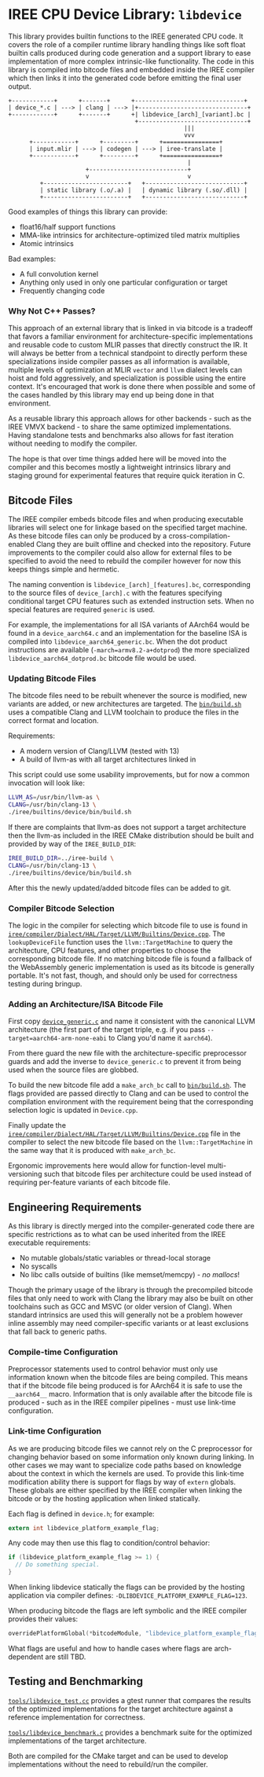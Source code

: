 IREE CPU Device Library: `libdevice`
====================================

This library provides builtin functions to the IREE generated CPU code. It
covers the role of a compiler runtime library handling things like soft float
builtin calls produced during code generation and a support library to ease
implementation of more complex intrinsic-like functionality. The code in this
library is compiled into bitcode files and embedded inside the IREE compiler
which then links it into the generated code before emitting the final user
output.

```
+------------+      +-------+      +-------------------------------+
| device_*.c | ---> | clang | ---> |+-------------------------------+
+------------+      +-------+      +| libdevice_[arch]_[variant].bc |
                                    +-------------------------------+
                                                  |||
                                                  vvv
      +------------+      +---------+      +================+
      | input.mlir | ---> | codegen | ---> | iree-translate |
      +------------+      +---------+      +================+
                                                   |
                      +----------------------------+
                      v                            v
         +------------------------+   +----------------------------+
         | static library (.o/.a) |   | dynamic library (.so/.dll) |
         +------------------------+   +----------------------------+
```

Good examples of things this library can provide:
* float16/half support functions
* MMA-like intrinsics for architecture-optimized tiled matrix multiplies
* Atomic intrinsics

Bad examples:
* A full convolution kernel
* Anything only used in only one particular configuration or target
* Frequently changing code

### Why Not C++ Passes?

This approach of an external library that is linked in via bitcode is a tradeoff
that favors a familiar environment for architecture-specific implementations and
reusable code to custom MLIR passes that directly construct the IR. It will
always be better from a technical standpoint to directly perform these
specializations inside compiler passes as all information is available, multiple
levels of optimization at MLIR `vector` and `llvm` dialect levels can hoist and
fold aggressively, and specialization is possible using the entire context. It's
encouraged that work is done there when possible and some of the cases handled
by this library may end up being done in that environment.

As a reusable library this approach allows for other backends - such as the IREE
VMVX backend - to share the same optimized implementations. Having standalone
tests and benchmarks also allows for fast iteration without needing to modify
the compiler.

The hope is that over time things added here will be moved into the compiler and
this becomes mostly a lightweight intrinsics library and staging ground for
experimental features that require quick iteration in C.

## Bitcode Files

The IREE compiler embeds bitcode files and when producing executable libraries
will select one for linkage based on the specified target machine. As these
bitcode files can only be produced by a cross-compilation-enabled Clang they are
built offline and checked into the repository. Future improvements to the
compiler could also allow for external files to be specified to avoid the need
to rebuild the compiler however for now this keeps things simple and hermetic.

The naming convention is `libdevice_[arch]_[features].bc`, corresponding to the
source files of `device_[arch].c` with the features specifying conditional
target CPU features such as extended instruction sets. When no special features
are required `generic` is used.

For example, the implementations for all ISA variants of AArch64 would be found
in a `device_aarch64.c` and an implementation for the baseline ISA
is compiled into `libdevice_aarch64_generic.bc`. When the dot product
instructions are available (`-march=armv8.2-a+dotprod`) the more specialized
`libdevice_aarch64_dotprod.bc` bitcode file would be used.

### Updating Bitcode Files

The bitcode files need to be rebuilt whenever the source is modified, new
variants are added, or new architectures are targeted. The
[`bin/build.sh`](bin/build.sh) uses a compatible Clang and LLVM toolchain to
produce the files in the correct format and location.

Requirements:
* A modern version of Clang/LLVM (tested with 13)
* A build of llvm-as with all target architectures linked in

This script could use some usability improvements, but for now a common
invocation will look like:
```sh
LLVM_AS=/usr/bin/llvm-as \
CLANG=/usr/bin/clang-13 \
./iree/builtins/device/bin/build.sh
```

If there are complaints that llvm-as does not support a target architecture then
the llvm-as included in the IREE CMake distribution should be built and provided
by way of the `IREE_BUILD_DIR`:
```sh
IREE_BUILD_DIR=../iree-build \
CLANG=/usr/bin/clang-13 \
./iree/builtins/device/bin/build.sh
```

After this the newly updated/added bitcode files can be added to git.

### Compiler Bitcode Selection

The logic in the compiler for selecting which bitcode file to use is found in
[`iree/compiler/Dialect/HAL/Target/LLVM/Builtins/Device.cpp`](/iree/compiler/Dialect/HAL/Target/LLVM/Builtins/Device.cpp).
The `lookupDeviceFile` function uses the `llvm::TargetMachine` to query the
architecture, CPU features, and other properties to choose the corresponding
bitcode file. If no matching bitcode file is found a fallback of the WebAssembly
generic implementation is used as its bitcode is generally portable. It's not
fast, though, and should only be used for correctness testing during bringup.

### Adding an Architecture/ISA Bitcode File

First copy [`device_generic.c`](device_generic.c) and name it consistent with
the canonical LLVM architecture (the first part of the target triple, e.g. if
you pass `--target=aarch64-arm-none-eabi` to Clang you'd name it `aarch64`).

From there guard the new file with the architecture-specific preprocessor guards
and add the inverse to `device_generic.c` to prevent it from being used when the
source files are globbed.

To build the new bitcode file add a `make_arch_bc` call to [`bin/build.sh`](bin/build.sh).
The flags provided are passed directly to Clang and can be used to control the
compilation environment with the requirement being that the corresponding
selection logic is updated in `Device.cpp`.

Finally update the [`iree/compiler/Dialect/HAL/Target/LLVM/Builtins/Device.cpp`](/iree/compiler/Dialect/HAL/Target/LLVM/Builtins/Device.cpp)
file in the compiler to select the new bitcode file based on the
`llvm::TargetMachine` in the same way that it is produced with `make_arch_bc`.

Ergonomic improvements here would allow for function-level multi-versioning such
that bitcode files per architecture could be used instead of requiring
per-feature variants of each bitcode file.

## Engineering Requirements

As this library is directly merged into the compiler-generated code there are
specific restrictions as to what can be used inherited from the IREE executable
requirements:

* No mutable globals/static variables or thread-local storage
* No syscalls
* No libc calls outside of builtins (like memset/memcpy) - _no mallocs_!

Though the primary usage of the library is through the precompiled bitcode files
that only need to work with Clang the library may also be built on other
toolchains such as GCC and MSVC (or older version of Clang). When standard
intrinsics are used this will generally not be a problem however inline assembly
may need compiler-specific variants or at least exclusions that fall back to
generic paths.

### Compile-time Configuration

Preprocessor statements used to control behavior must only use information known
when the bitcode files are being compiled. This means that if the bitcode file
being produced is for AArch64 it is safe to use the `__aarch64__` macro.
Information that is only available after the bitcode file is produced - such as
in the IREE compiler pipelines - must use link-time configuration.

### Link-time Configuration

As we are producing bitcode files we cannot rely on the C preprocessor for
changing behavior based on some information only known during linking. In other
cases we may want to specialize code paths based on knowledge about the context
in which the kernels are used. To provide this link-time modification ability
there is support for flags by way of `extern` globals. These globals are either
specified by the IREE compiler when linking the bitcode or by the hosting
application when linked statically.

Each flag is defined in `device.h`; for example:
```c
extern int libdevice_platform_example_flag;
```

Any code may then use this flag to condition/control behavior:
```c
if (libdevice_platform_example_flag >= 1) {
  // Do something special.
}
```

When linking libdevice statically the flags can be provided by the hosting
application via compiler defines: `-DLIBDEVICE_PLATFORM_EXAMPLE_FLAG=123`.

When producing bitcode the flags are left symbolic and the IREE compiler
provides their values:
```c++
overridePlatformGlobal(*bitcodeModule, "libdevice_platform_example_flag", 123u);
```

What flags are useful and how to handle cases where flags are arch-dependent are
still TBD.

## Testing and Benchmarking

[`tools/libdevice_test.cc`](tools/libdevice_test.cc) provides a gtest runner
that compares the results of the optimized implementations for the target
architecture against a reference implementation for correctness.

[`tools/libdevice_benchmark.c`](tools/libdevice_benchmark.c) provides a
benchmark suite for the optimized implementations of the target architecture.

Both are compiled for the CMake target and can be used to develop
implementations without the need to rebuild/run the compiler.
